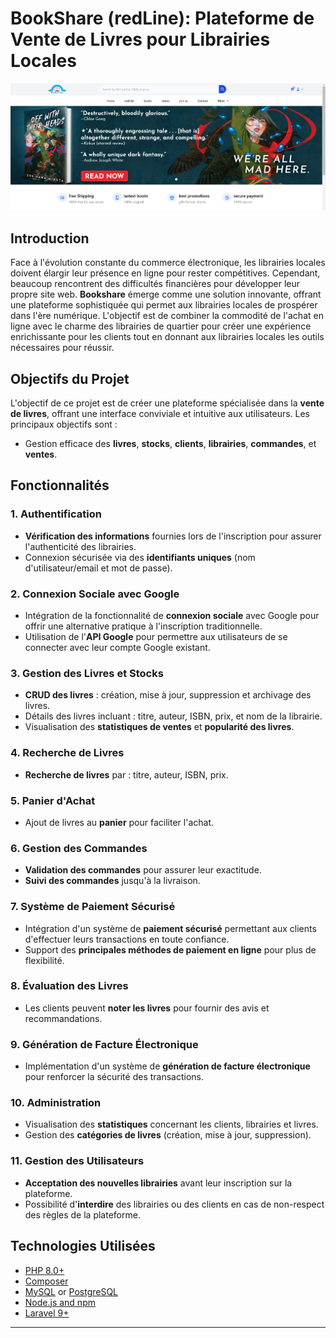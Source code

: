 
# BookShare (redLine): Plateforme de Vente de Livres pour Librairies Locales

![alt text](public/img/demo.png) 

## Introduction

Face à l'évolution constante du commerce électronique, les librairies locales doivent élargir leur présence en ligne pour rester compétitives. Cependant, beaucoup rencontrent des difficultés financières pour développer leur propre site web. **Bookshare** émerge comme une solution innovante, offrant une plateforme sophistiquée qui permet aux librairies locales de prospérer dans l'ère numérique. L'objectif est de combiner la commodité de l'achat en ligne avec le charme des librairies de quartier pour créer une expérience enrichissante pour les clients tout en donnant aux librairies locales les outils nécessaires pour réussir.

## Objectifs du Projet

L'objectif de ce projet est de créer une plateforme spécialisée dans la **vente de livres**, offrant une interface conviviale et intuitive aux utilisateurs. Les principaux objectifs sont :
- Gestion efficace des **livres**, **stocks**, **clients**, **librairies**, **commandes**, et **ventes**.

## Fonctionnalités

### 1. Authentification
- **Vérification des informations** fournies lors de l'inscription pour assurer l'authenticité des librairies.
- Connexion sécurisée via des **identifiants uniques** (nom d'utilisateur/email et mot de passe).

### 2. Connexion Sociale avec Google
- Intégration de la fonctionnalité de **connexion sociale** avec Google pour offrir une alternative pratique à l'inscription traditionnelle.
- Utilisation de l'**API Google** pour permettre aux utilisateurs de se connecter avec leur compte Google existant.

### 3. Gestion des Livres et Stocks
- **CRUD des livres** : création, mise à jour, suppression et archivage des livres.
- Détails des livres incluant : titre, auteur, ISBN, prix, et nom de la librairie.
- Visualisation des **statistiques de ventes** et **popularité des livres**.

### 4. Recherche de Livres
- **Recherche de livres** par : titre, auteur, ISBN, prix.

### 5. Panier d'Achat
- Ajout de livres au **panier** pour faciliter l'achat.

### 6. Gestion des Commandes
- **Validation des commandes** pour assurer leur exactitude.
- **Suivi des commandes** jusqu'à la livraison.

### 7. Système de Paiement Sécurisé
- Intégration d'un système de **paiement sécurisé** permettant aux clients d'effectuer leurs transactions en toute confiance.
- Support des **principales méthodes de paiement en ligne** pour plus de flexibilité.

### 8. Évaluation des Livres
- Les clients peuvent **noter les livres** pour fournir des avis et recommandations.

### 9. Génération de Facture Électronique
- Implémentation d'un système de **génération de facture électronique** pour renforcer la sécurité des transactions.

### 10. Administration
- Visualisation des **statistiques** concernant les clients, librairies et livres.
- Gestion des **catégories de livres** (création, mise à jour, suppression).

### 11. Gestion des Utilisateurs
- **Acceptation des nouvelles librairies** avant leur inscription sur la plateforme.
- Possibilité d'**interdire** des librairies ou des clients en cas de non-respect des règles de la plateforme.

## Technologies Utilisées
- [PHP 8.0+](https://www.php.net/)
- [Composer](https://getcomposer.org/)
- [MySQL](https://www.mysql.com/) or [PostgreSQL](https://www.postgresql.org/)
- [Node.js and npm](https://nodejs.org/)
- [Laravel 9+](https://laravel.com/)
---
